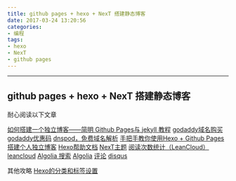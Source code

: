 ```yaml
---
title: github pages + hexo + NexT 搭建静态博客
date: 2017-03-24 13:20:56
categories: 
- 编程
tags: 
- hexo
- NexT
- github pages
---
```

---
github pages + hexo + NexT 搭建静态博客
---
耐心阅读以下文章

[如何搭建一个独立博客——简明 Github Pages与 jekyll 教程](http://www.cnfeat.com/blog/2014/05/10/how-to-build-a-blog/)
[godaddy域名购买](https://sg.godaddy.com/zh)
[godaddy优惠码](http://www.dute.me/)
[dnspod，免费域名解析](https://www.dnspod.cn/)
[手把手教你使用Hexo + Github Pages搭建个人独立博客](https://linghucong.js.org/2016/04/15/2016-04-15-hexo-github-pages-blog/)
[Hexo帮助文档](https://hexo.io/zh-cn/docs/index.html)
[NexT主题](http://theme-next.iissnan.com/getting-started.html)
[阅读次数统计（LeanCloud）](https://notes.wanghao.work/2015-10-21-%E4%B8%BANexT%E4%B8%BB%E9%A2%98%E6%B7%BB%E5%8A%A0%E6%96%87%E7%AB%A0%E9%98%85%E8%AF%BB%E9%87%8F%E7%BB%9F%E8%AE%A1%E5%8A%9F%E8%83%BD.html#%E9%85%8D%E7%BD%AELeanCloud)
[leancloud](https://leancloud.cn/)
[Algolia 搜索](http://theme-next.iissnan.com/third-party-services.html#algolia-search)
[Algolia](https://www.algolia.com)
[评论](http://theme-next.iissnan.com/third-party-services.html#disqus)
[disqus](https://disqus.com/)

其他攻略
[Hexo的分类和标签设置](http://ijiaober.github.io/2014/08/05/hexo/hexo-04/)